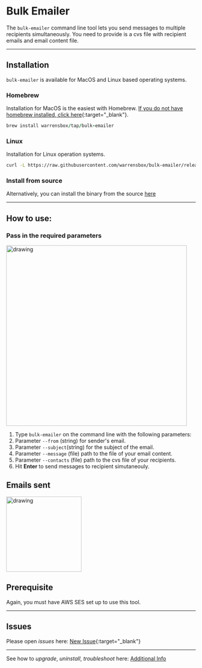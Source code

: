 # Bulk Emailer

The `bulk-emailer` command line tool lets you send messages to multiple recipients simultaneously. You need to provide is a cvs file with recipient emails and email content file. 

<hr>

## Installation

`bulk-emailer` is available for MacOS and Linux based operating systems.

### Homebrew

Installation for MacOS is the easiest with Homebrew. [If you do not have homebrew installed, click here](https://brew.sh/){:target="_blank"}. 


```ruby
brew install warrensbox/tap/bulk-emailer
```

### Linux

Installation for Linux operation systems.

```sh
curl -L https://raw.githubusercontent.com/warrensbox/bulk-emailer/release/install.sh | bash
```

### Install from source

Alternatively, you can install the binary from the source [here](https://github.com/warrensbox/bulk-emailer/releases) 

<hr>

## How to use:
### Pass in the required parameters 
<img align="center" src="https://s3.us-east-2.amazonaws.com/kepler-images/warrensbox/bulk-emailer/bulk-emailer-demo.gif" alt="drawing" style="width: 480px;"/>

1.  Type `bulk-emailer` on the command line with the following parameters: 
2.  Parameter `--from` (string) for sender's email.
3.  Parameter `--subject`(string) for the subject of the email.
4.  Parameter `--message` (file) path to the file of your email content.
5.  Parameter `--contacts` (file) path to the cvs file of your recipients.
6.  Hit **Enter** to send messages to recipient simutaneouly.

## Emails sent  
<img align="center" src="https://s3.us-east-2.amazonaws.com/kepler-images/warrensbox/bulk-emailer/bulk-emailer-ouput.jpeg" alt="drawing" style="width: 200px;"/>

## Prerequisite 
Again, you must have AWS SES set up to use this tool.

<hr>

## Issues

Please open  *issues* here: [New Issue](https://github.com/warrensbox/bulk-emailer/issues){:target="_blank"}

<hr>

See how to *upgrade*, *uninstall*, *troubleshoot* here:
[Additional Info](additional)